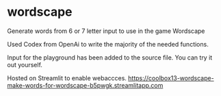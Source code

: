 # wordscape
Generate words from 6 or 7 letter input to use in the game Wordscape

Used Codex from OpenAi to write the majority of the needed functions.

Input for the playground has been added to the source file. You can try it out yourself.

Hosted on Streamlit to enable webaccces.
https://coolbox13-wordscape-make-words-for-wordscape-b5pwgk.streamlitapp.com
